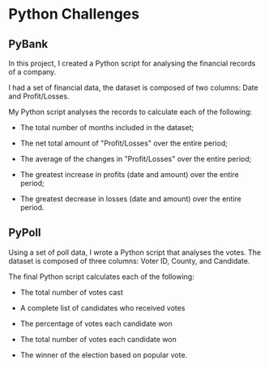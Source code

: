 # Python Challenges

## PyBank

In this project, I created a Python script for analysing the financial records of a company. 

I had a set of financial data, the dataset is composed of two columns: Date and Profit/Losses. 

My Python script analyses the records to calculate each of the following:


- The total number of months included in the dataset;


- The net total amount of "Profit/Losses" over the entire period;


- The average of the changes in "Profit/Losses" over the entire period;


- The greatest increase in profits (date and amount) over the entire period;


- The greatest decrease in losses (date and amount) over the entire period.

## PyPoll

Using a set of poll data, I wrote a Python script that analyses the votes. The dataset is composed of three columns: Voter ID, County, and Candidate. 

The final Python script calculates each of the following:


- The total number of votes cast


- A complete list of candidates who received votes


- The percentage of votes each candidate won


- The total number of votes each candidate won


- The winner of the election based on popular vote.
